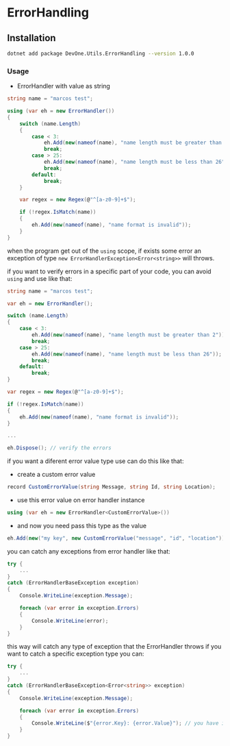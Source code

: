 # ErrorHandling

## Installation

```sh
dotnet add package DevOne.Utils.ErrorHandling --version 1.0.0
```

### Usage

- ErrorHandler with value as string

```cs
string name = "marcos test";

using (var eh = new ErrorHandler())
{
    switch (name.Length)
    {
        case < 3:
            eh.Add(new(nameof(name), "name length must be greater than 2"));
            break;
        case > 25:
            eh.Add(new(nameof(name), "name length must be less than 26"));
            break;
        default:
            break;
    }

    var regex = new Regex(@"^[a-z0-9]+$");

    if (!regex.IsMatch(name))
    {
        eh.Add(new(nameof(name), "name format is invalid"));
    }
}
```

when the program get out of the `using` scope, if exists some error an exception of type
`new ErrorHandlerException<Error<string>>` will throws.

if you want to verify errors in a specific part of your code, you can avoid `using` and use like that:

```cs
string name = "marcos test";

var eh = new ErrorHandler();

switch (name.Length)
{
    case < 3:
        eh.Add(new(nameof(name), "name length must be greater than 2"));
        break;
    case > 25:
        eh.Add(new(nameof(name), "name length must be less than 26"));
        break;
    default:
        break;
}

var regex = new Regex(@"^[a-z0-9]+$");

if (!regex.IsMatch(name))
{
    eh.Add(new(nameof(name), "name format is invalid"));
}

...

eh.Dispose(); // verify the errors
```

if you want a diferent error value type use can do this like that:

* create a custom error value
```cs
record CustomErrorValue(string Message, string Id, string Location);
```

* use this error value on error handler instance
```cs
using (var eh = new ErrorHandler<CustomErrorValue>())
```

* and now you need pass this type as the value
```cs
eh.Add(new("my key", new CustomErrorValue("message", "id", "location")));
```

you can catch any exceptions from error handler like that:

```cs
try {
    ...
}
catch (ErrorHandlerBaseException exception)
{
    Console.WriteLine(exception.Message);

    foreach (var error in exception.Errors)
    {
        Console.WriteLine(error);
    }
}
```

this way will catch any type of exception that the ErrorHandler throws
if you want to catch a specific exception type you can:

```cs
try {
    ...
}
catch (ErrorHandlerBaseException<Error<string>> exception)
{
    Console.WriteLine(exception.Message);

    foreach (var error in exception.Errors)
    {
        Console.WriteLine($"{error.Key}: {error.Value}"); // you have intellisense
    }
}
```
